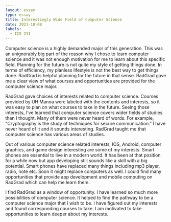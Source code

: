 ```yaml
--- 
layout: essay 
type: essay 
title: Interestingly Wide Field of Computer Science
date: 2021-10-08
labels: 
  - ICS 211
---
```


Computer science is a highly demanded major of this generation. This was an unignorably big part of the reason why I chose to learn computer science and it was not enough motivation for me to learn about this specific field. Planning for the future is not quite my style of getting things done. In terms of efficiency, my planless lifestyle is not the best way to get things done. RadGrad is helpful planning for the future in that sense. RadGrad gave me a clear view of what courses and opportunities are provided for the computer science major.

RadGrad gave choices of interests related to computer science. Courses provided by UH Manoa were labeled with the contents and interests, so it was easy to plan on what courses to take in the future. Seeing those interests, I’ve learned that computer science covers wider fields of studies than I thought. Many of them were never heard of words. For example, “Cryptography is the study of techniques for secure communication.” I have never heard of it and it sounds interesting. RadGrad taught me that computer science has various areas of studies.

Out of various computer science related interests, IOS, Android, computer graphics, and game design interesting are some of my interests. Smart phones are essential to live in a modern world. It has been at that position for a while now but app developing still sounds like a skill with a big potential. Smart phones have replaced many things including mp3 player, radio, note etc. Soon it might replace computers as well. I could find many opportunities that provide app development and mobile computing on RadGrad which can help me learn them.
 
I find RadGrad as a window of opportunity. I have learned so much more possibilities of computer science. It helped to find the pathway to be a computer science major that I wish to be. I have figured out my interests and found corresponding courses to take. I am motivated to take opportunities to learn deeper about my interests. 
